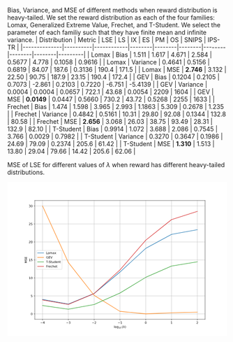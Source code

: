 Bias, Variance, and MSE of different methods when reward distribution is heavy-tailed. We set the reward distribution as each of the four families: Lomax, Generalized Extreme Value, Frechet, and T-Student. We select the parameter of each familiy such that they have finite mean and infinite variance.
| Distribution | Metric   | LSE        | LS     | IX     | ES     | PM     | OS     | SNIPS  | IPS-TR  |
|--------------|----------|------------|--------|--------|--------|--------|--------|--------|---------|
| Lomax        | Bias     | 1.511      | 1.617  | 4.671  | 2.584  | 0.5677 | 4.778  | 0.1058 | 0.9616  |
| Lomax        | Variance | 0.4641     | 0.5156 | 0.6819 | 84.07  | 187.6  | 0.3136 | 190.4  | 171.5   |
| Lomax        | MSE      | **2.746**  | 3.132  | 22.50  | 90.75  | 187.9  | 23.15  | 190.4  | 172.4   |
| GEV          | Bias     | 0.1204     | 0.2105 | 0.7073 | -2.861 | 0.2103 | 0.7220 | -6.751 | -5.4139 |
| GEV          | Variance | 0.0004     | 0.0004 | 0.0657 | 722.1  | 43.68  | 0.0054 | 2209   | 1604    |
| GEV          | MSE      | **0.0149** | 0.0447 | 0.5660 | 730.2  | 43.72  | 0.5268 | 2255   | 1633    |
| Frechet      | Bias     | 1.474      | 1.598  | 3.965  | 2.993  | 1.1863 | 5.309  | 0.2678 | 1.235   |
| Frechet      | Variance | 0.4842     | 0.5161 | 10.31  | 29.80  | 92.08  | 0.1344 | 132.8  | 80.58   |
| Frechet      | MSE      | **2.656**  | 3.068  | 26.03  | 38.75  | 93.49  |  28.31 | 132.9  | 82.10   |
| T-Student    | Bias     | 0.9914     | 1.072  | 3.688  | 2.086  | 0.7545 | 3.766  | 0.0029 | 0.7982  |
| T-Student    | Variance | 0.3270     | 0.3647 | 0.1986 | 24.69  | 79.09  | 0.2374 | 205.6  | 61.42   |
| T-Student    | MSE      | **1.310**  | 1.513  | 13.80  | 29.04  | 79.66  | 14.42  | 205.6  | 62.06   |


MSE of LSE for different values of $\lambda$ when reward has different heavy-tailed distributions.
<?xml version="1.0" encoding="utf-8" standalone="no"?>
<!DOCTYPE svg PUBLIC "-//W3C//DTD SVG 1.1//EN"
  "http://www.w3.org/Graphics/SVG/1.1/DTD/svg11.dtd">
<svg xmlns:xlink="http://www.w3.org/1999/xlink" width="720pt" height="504pt" viewBox="0 0 720 504" xmlns="http://www.w3.org/2000/svg" version="1.1">
 <metadata>
  <rdf:RDF xmlns:dc="http://purl.org/dc/elements/1.1/" xmlns:cc="http://creativecommons.org/ns#" xmlns:rdf="http://www.w3.org/1999/02/22-rdf-syntax-ns#">
   <cc:Work>
    <dc:type rdf:resource="http://purl.org/dc/dcmitype/StillImage"/>
    <dc:date>2025-04-01T10:26:22.145740</dc:date>
    <dc:format>image/svg+xml</dc:format>
    <dc:creator>
     <cc:Agent>
      <dc:title>Matplotlib v3.7.3, https://matplotlib.org/</dc:title>
     </cc:Agent>
    </dc:creator>
   </cc:Work>
  </rdf:RDF>
 </metadata>
 <defs>
  <style type="text/css">*{stroke-linejoin: round; stroke-linecap: butt}</style>
 </defs>
 <g id="figure_1">
  <g id="patch_1">
   <path d="M 0 504 
L 720 504 
L 720 0 
L 0 0 
z
" style="fill: #ffffff"/>
  </g>
  <g id="axes_1">
   <g id="patch_2">
    <path d="M 90 448.56 
L 648 448.56 
L 648 60.48 
L 90 60.48 
z
" style="fill: #ffffff"/>
   </g>
   <g id="matplotlib.axis_1">
    <g id="xtick_1">
     <g id="line2d_1">
      <path d="M 115.363636 448.56 
L 115.363636 60.48 
" clip-path="url(#pf13d210941)" style="fill: none; stroke: #b0b0b0; stroke-width: 0.8; stroke-linecap: square"/>
     </g>
     <g id="line2d_2">
      <defs>
       <path id="mf87008b6d5" d="M 0 0 
L 0 3.5 
" style="stroke: #000000; stroke-width: 0.8"/>
      </defs>
      <g>
       <use xlink:href="#mf87008b6d5" x="115.363636" y="448.56" style="stroke: #000000; stroke-width: 0.8"/>
      </g>
     </g>
     <g id="text_1">
      <!-- −4 -->
      <g transform="translate(107.992543 463.158437) scale(0.1 -0.1)">
       <defs>
        <path id="DejaVuSans-2212" d="M 678 2272 
L 4684 2272 
L 4684 1741 
L 678 1741 
L 678 2272 
z
" transform="scale(0.015625)"/>
        <path id="DejaVuSans-34" d="M 2419 4116 
L 825 1625 
L 2419 1625 
L 2419 4116 
z
M 2253 4666 
L 3047 4666 
L 3047 1625 
L 3713 1625 
L 3713 1100 
L 3047 1100 
L 3047 0 
L 2419 0 
L 2419 1100 
L 313 1100 
L 313 1709 
L 2253 4666 
z
" transform="scale(0.015625)"/>
       </defs>
       <use xlink:href="#DejaVuSans-2212"/>
       <use xlink:href="#DejaVuSans-34" x="83.789062"/>
      </g>
     </g>
    </g>
    <g id="xtick_2">
     <g id="line2d_3">
      <path d="M 199.909091 448.56 
L 199.909091 60.48 
" clip-path="url(#pf13d210941)" style="fill: none; stroke: #b0b0b0; stroke-width: 0.8; stroke-linecap: square"/>
     </g>
     <g id="line2d_4">
      <g>
       <use xlink:href="#mf87008b6d5" x="199.909091" y="448.56" style="stroke: #000000; stroke-width: 0.8"/>
      </g>
     </g>
     <g id="text_2">
      <!-- −3 -->
      <g transform="translate(192.537997 463.158437) scale(0.1 -0.1)">
       <defs>
        <path id="DejaVuSans-33" d="M 2597 2516 
Q 3050 2419 3304 2112 
Q 3559 1806 3559 1356 
Q 3559 666 3084 287 
Q 2609 -91 1734 -91 
Q 1441 -91 1130 -33 
Q 819 25 488 141 
L 488 750 
Q 750 597 1062 519 
Q 1375 441 1716 441 
Q 2309 441 2620 675 
Q 2931 909 2931 1356 
Q 2931 1769 2642 2001 
Q 2353 2234 1838 2234 
L 1294 2234 
L 1294 2753 
L 1863 2753 
Q 2328 2753 2575 2939 
Q 2822 3125 2822 3475 
Q 2822 3834 2567 4026 
Q 2313 4219 1838 4219 
Q 1578 4219 1281 4162 
Q 984 4106 628 3988 
L 628 4550 
Q 988 4650 1302 4700 
Q 1616 4750 1894 4750 
Q 2613 4750 3031 4423 
Q 3450 4097 3450 3541 
Q 3450 3153 3228 2886 
Q 3006 2619 2597 2516 
z
" transform="scale(0.015625)"/>
       </defs>
       <use xlink:href="#DejaVuSans-2212"/>
       <use xlink:href="#DejaVuSans-33" x="83.789062"/>
      </g>
     </g>
    </g>
    <g id="xtick_3">
     <g id="line2d_5">
      <path d="M 284.454545 448.56 
L 284.454545 60.48 
" clip-path="url(#pf13d210941)" style="fill: none; stroke: #b0b0b0; stroke-width: 0.8; stroke-linecap: square"/>
     </g>
     <g id="line2d_6">
      <g>
       <use xlink:href="#mf87008b6d5" x="284.454545" y="448.56" style="stroke: #000000; stroke-width: 0.8"/>
      </g>
     </g>
     <g id="text_3">
      <!-- −2 -->
      <g transform="translate(277.083452 463.158437) scale(0.1 -0.1)">
       <defs>
        <path id="DejaVuSans-32" d="M 1228 531 
L 3431 531 
L 3431 0 
L 469 0 
L 469 531 
Q 828 903 1448 1529 
Q 2069 2156 2228 2338 
Q 2531 2678 2651 2914 
Q 2772 3150 2772 3378 
Q 2772 3750 2511 3984 
Q 2250 4219 1831 4219 
Q 1534 4219 1204 4116 
Q 875 4013 500 3803 
L 500 4441 
Q 881 4594 1212 4672 
Q 1544 4750 1819 4750 
Q 2544 4750 2975 4387 
Q 3406 4025 3406 3419 
Q 3406 3131 3298 2873 
Q 3191 2616 2906 2266 
Q 2828 2175 2409 1742 
Q 1991 1309 1228 531 
z
" transform="scale(0.015625)"/>
       </defs>
       <use xlink:href="#DejaVuSans-2212"/>
       <use xlink:href="#DejaVuSans-32" x="83.789062"/>
      </g>
     </g>
    </g>
    <g id="xtick_4">
     <g id="line2d_7">
      <path d="M 369 448.56 
L 369 60.48 
" clip-path="url(#pf13d210941)" style="fill: none; stroke: #b0b0b0; stroke-width: 0.8; stroke-linecap: square"/>
     </g>
     <g id="line2d_8">
      <g>
       <use xlink:href="#mf87008b6d5" x="369" y="448.56" style="stroke: #000000; stroke-width: 0.8"/>
      </g>
     </g>
     <g id="text_4">
      <!-- −1 -->
      <g transform="translate(361.628906 463.158437) scale(0.1 -0.1)">
       <defs>
        <path id="DejaVuSans-31" d="M 794 531 
L 1825 531 
L 1825 4091 
L 703 3866 
L 703 4441 
L 1819 4666 
L 2450 4666 
L 2450 531 
L 3481 531 
L 3481 0 
L 794 0 
L 794 531 
z
" transform="scale(0.015625)"/>
       </defs>
       <use xlink:href="#DejaVuSans-2212"/>
       <use xlink:href="#DejaVuSans-31" x="83.789062"/>
      </g>
     </g>
    </g>
    <g id="xtick_5">
     <g id="line2d_9">
      <path d="M 453.545455 448.56 
L 453.545455 60.48 
" clip-path="url(#pf13d210941)" style="fill: none; stroke: #b0b0b0; stroke-width: 0.8; stroke-linecap: square"/>
     </g>
     <g id="line2d_10">
      <g>
       <use xlink:href="#mf87008b6d5" x="453.545455" y="448.56" style="stroke: #000000; stroke-width: 0.8"/>
      </g>
     </g>
     <g id="text_5">
      <!-- 0 -->
      <g transform="translate(450.364205 463.158437) scale(0.1 -0.1)">
       <defs>
        <path id="DejaVuSans-30" d="M 2034 4250 
Q 1547 4250 1301 3770 
Q 1056 3291 1056 2328 
Q 1056 1369 1301 889 
Q 1547 409 2034 409 
Q 2525 409 2770 889 
Q 3016 1369 3016 2328 
Q 3016 3291 2770 3770 
Q 2525 4250 2034 4250 
z
M 2034 4750 
Q 2819 4750 3233 4129 
Q 3647 3509 3647 2328 
Q 3647 1150 3233 529 
Q 2819 -91 2034 -91 
Q 1250 -91 836 529 
Q 422 1150 422 2328 
Q 422 3509 836 4129 
Q 1250 4750 2034 4750 
z
" transform="scale(0.015625)"/>
       </defs>
       <use xlink:href="#DejaVuSans-30"/>
      </g>
     </g>
    </g>
    <g id="xtick_6">
     <g id="line2d_11">
      <path d="M 538.090909 448.56 
L 538.090909 60.48 
" clip-path="url(#pf13d210941)" style="fill: none; stroke: #b0b0b0; stroke-width: 0.8; stroke-linecap: square"/>
     </g>
     <g id="line2d_12">
      <g>
       <use xlink:href="#mf87008b6d5" x="538.090909" y="448.56" style="stroke: #000000; stroke-width: 0.8"/>
      </g>
     </g>
     <g id="text_6">
      <!-- 1 -->
      <g transform="translate(534.909659 463.158437) scale(0.1 -0.1)">
       <use xlink:href="#DejaVuSans-31"/>
      </g>
     </g>
    </g>
    <g id="xtick_7">
     <g id="line2d_13">
      <path d="M 622.636364 448.56 
L 622.636364 60.48 
" clip-path="url(#pf13d210941)" style="fill: none; stroke: #b0b0b0; stroke-width: 0.8; stroke-linecap: square"/>
     </g>
     <g id="line2d_14">
      <g>
       <use xlink:href="#mf87008b6d5" x="622.636364" y="448.56" style="stroke: #000000; stroke-width: 0.8"/>
      </g>
     </g>
     <g id="text_7">
      <!-- 2 -->
      <g transform="translate(619.455114 463.158437) scale(0.1 -0.1)">
       <use xlink:href="#DejaVuSans-32"/>
      </g>
     </g>
    </g>
    <g id="text_8">
     <!-- $\log_{10}(\lambda)$ -->
     <g transform="translate(349.05 476.838125) scale(0.1 -0.1)">
      <defs>
       <path id="DejaVuSans-6c" d="M 603 4863 
L 1178 4863 
L 1178 0 
L 603 0 
L 603 4863 
z
" transform="scale(0.015625)"/>
       <path id="DejaVuSans-6f" d="M 1959 3097 
Q 1497 3097 1228 2736 
Q 959 2375 959 1747 
Q 959 1119 1226 758 
Q 1494 397 1959 397 
Q 2419 397 2687 759 
Q 2956 1122 2956 1747 
Q 2956 2369 2687 2733 
Q 2419 3097 1959 3097 
z
M 1959 3584 
Q 2709 3584 3137 3096 
Q 3566 2609 3566 1747 
Q 3566 888 3137 398 
Q 2709 -91 1959 -91 
Q 1206 -91 779 398 
Q 353 888 353 1747 
Q 353 2609 779 3096 
Q 1206 3584 1959 3584 
z
" transform="scale(0.015625)"/>
       <path id="DejaVuSans-67" d="M 2906 1791 
Q 2906 2416 2648 2759 
Q 2391 3103 1925 3103 
Q 1463 3103 1205 2759 
Q 947 2416 947 1791 
Q 947 1169 1205 825 
Q 1463 481 1925 481 
Q 2391 481 2648 825 
Q 2906 1169 2906 1791 
z
M 3481 434 
Q 3481 -459 3084 -895 
Q 2688 -1331 1869 -1331 
Q 1566 -1331 1297 -1286 
Q 1028 -1241 775 -1147 
L 775 -588 
Q 1028 -725 1275 -790 
Q 1522 -856 1778 -856 
Q 2344 -856 2625 -561 
Q 2906 -266 2906 331 
L 2906 616 
Q 2728 306 2450 153 
Q 2172 0 1784 0 
Q 1141 0 747 490 
Q 353 981 353 1791 
Q 353 2603 747 3093 
Q 1141 3584 1784 3584 
Q 2172 3584 2450 3431 
Q 2728 3278 2906 2969 
L 2906 3500 
L 3481 3500 
L 3481 434 
z
" transform="scale(0.015625)"/>
       <path id="DejaVuSans-28" d="M 1984 4856 
Q 1566 4138 1362 3434 
Q 1159 2731 1159 2009 
Q 1159 1288 1364 580 
Q 1569 -128 1984 -844 
L 1484 -844 
Q 1016 -109 783 600 
Q 550 1309 550 2009 
Q 550 2706 781 3412 
Q 1013 4119 1484 4856 
L 1984 4856 
z
" transform="scale(0.015625)"/>
       <path id="DejaVuSans-Oblique-3bb" d="M 2350 4316 
L 3125 0 
L 2516 0 
L 2038 2588 
L 328 0 
L -281 0 
L 1903 3356 
L 1794 3975 
Q 1725 4369 1391 4369 
L 1091 4369 
L 1184 4863 
L 1550 4856 
Q 2253 4847 2350 4316 
z
" transform="scale(0.015625)"/>
       <path id="DejaVuSans-29" d="M 513 4856 
L 1013 4856 
Q 1481 4119 1714 3412 
Q 1947 2706 1947 2009 
Q 1947 1309 1714 600 
Q 1481 -109 1013 -844 
L 513 -844 
Q 928 -128 1133 580 
Q 1338 1288 1338 2009 
Q 1338 2731 1133 3434 
Q 928 4138 513 4856 
z
" transform="scale(0.015625)"/>
      </defs>
      <use xlink:href="#DejaVuSans-6c" transform="translate(0 0.015625)"/>
      <use xlink:href="#DejaVuSans-6f" transform="translate(27.783203 0.015625)"/>
      <use xlink:href="#DejaVuSans-67" transform="translate(88.964844 0.015625)"/>
      <use xlink:href="#DejaVuSans-31" transform="translate(153.398438 -16.390625) scale(0.7)"/>
      <use xlink:href="#DejaVuSans-30" transform="translate(197.93457 -16.390625) scale(0.7)"/>
      <use xlink:href="#DejaVuSans-28" transform="translate(261.440754 0.015625)"/>
      <use xlink:href="#DejaVuSans-Oblique-3bb" transform="translate(300.454426 0.015625)"/>
      <use xlink:href="#DejaVuSans-29" transform="translate(359.634114 0.015625)"/>
     </g>
    </g>
   </g>
   <g id="matplotlib.axis_2">
    <g id="ytick_1">
     <g id="line2d_15">
      <path d="M 90 431.094873 
L 648 431.094873 
" clip-path="url(#pf13d210941)" style="fill: none; stroke: #b0b0b0; stroke-width: 0.8; stroke-linecap: square"/>
     </g>
     <g id="line2d_16">
      <defs>
       <path id="m77b9f10bf2" d="M 0 0 
L -3.5 0 
" style="stroke: #000000; stroke-width: 0.8"/>
      </defs>
      <g>
       <use xlink:href="#m77b9f10bf2" x="90" y="431.094873" style="stroke: #000000; stroke-width: 0.8"/>
      </g>
     </g>
     <g id="text_9">
      <!-- 0 -->
      <g transform="translate(76.6375 434.894092) scale(0.1 -0.1)">
       <use xlink:href="#DejaVuSans-30"/>
      </g>
     </g>
    </g>
    <g id="ytick_2">
     <g id="line2d_17">
      <path d="M 90 372.293101 
L 648 372.293101 
" clip-path="url(#pf13d210941)" style="fill: none; stroke: #b0b0b0; stroke-width: 0.8; stroke-linecap: square"/>
     </g>
     <g id="line2d_18">
      <g>
       <use xlink:href="#m77b9f10bf2" x="90" y="372.293101" style="stroke: #000000; stroke-width: 0.8"/>
      </g>
     </g>
     <g id="text_10">
      <!-- 5 -->
      <g transform="translate(76.6375 376.09232) scale(0.1 -0.1)">
       <defs>
        <path id="DejaVuSans-35" d="M 691 4666 
L 3169 4666 
L 3169 4134 
L 1269 4134 
L 1269 2991 
Q 1406 3038 1543 3061 
Q 1681 3084 1819 3084 
Q 2600 3084 3056 2656 
Q 3513 2228 3513 1497 
Q 3513 744 3044 326 
Q 2575 -91 1722 -91 
Q 1428 -91 1123 -41 
Q 819 9 494 109 
L 494 744 
Q 775 591 1075 516 
Q 1375 441 1709 441 
Q 2250 441 2565 725 
Q 2881 1009 2881 1497 
Q 2881 1984 2565 2268 
Q 2250 2553 1709 2553 
Q 1456 2553 1204 2497 
Q 953 2441 691 2322 
L 691 4666 
z
" transform="scale(0.015625)"/>
       </defs>
       <use xlink:href="#DejaVuSans-35"/>
      </g>
     </g>
    </g>
    <g id="ytick_3">
     <g id="line2d_19">
      <path d="M 90 313.491329 
L 648 313.491329 
" clip-path="url(#pf13d210941)" style="fill: none; stroke: #b0b0b0; stroke-width: 0.8; stroke-linecap: square"/>
     </g>
     <g id="line2d_20">
      <g>
       <use xlink:href="#m77b9f10bf2" x="90" y="313.491329" style="stroke: #000000; stroke-width: 0.8"/>
      </g>
     </g>
     <g id="text_11">
      <!-- 10 -->
      <g transform="translate(70.275 317.290548) scale(0.1 -0.1)">
       <use xlink:href="#DejaVuSans-31"/>
       <use xlink:href="#DejaVuSans-30" x="63.623047"/>
      </g>
     </g>
    </g>
    <g id="ytick_4">
     <g id="line2d_21">
      <path d="M 90 254.689557 
L 648 254.689557 
" clip-path="url(#pf13d210941)" style="fill: none; stroke: #b0b0b0; stroke-width: 0.8; stroke-linecap: square"/>
     </g>
     <g id="line2d_22">
      <g>
       <use xlink:href="#m77b9f10bf2" x="90" y="254.689557" style="stroke: #000000; stroke-width: 0.8"/>
      </g>
     </g>
     <g id="text_12">
      <!-- 15 -->
      <g transform="translate(70.275 258.488776) scale(0.1 -0.1)">
       <use xlink:href="#DejaVuSans-31"/>
       <use xlink:href="#DejaVuSans-35" x="63.623047"/>
      </g>
     </g>
    </g>
    <g id="ytick_5">
     <g id="line2d_23">
      <path d="M 90 195.887785 
L 648 195.887785 
" clip-path="url(#pf13d210941)" style="fill: none; stroke: #b0b0b0; stroke-width: 0.8; stroke-linecap: square"/>
     </g>
     <g id="line2d_24">
      <g>
       <use xlink:href="#m77b9f10bf2" x="90" y="195.887785" style="stroke: #000000; stroke-width: 0.8"/>
      </g>
     </g>
     <g id="text_13">
      <!-- 20 -->
      <g transform="translate(70.275 199.687003) scale(0.1 -0.1)">
       <use xlink:href="#DejaVuSans-32"/>
       <use xlink:href="#DejaVuSans-30" x="63.623047"/>
      </g>
     </g>
    </g>
    <g id="ytick_6">
     <g id="line2d_25">
      <path d="M 90 137.086013 
L 648 137.086013 
" clip-path="url(#pf13d210941)" style="fill: none; stroke: #b0b0b0; stroke-width: 0.8; stroke-linecap: square"/>
     </g>
     <g id="line2d_26">
      <g>
       <use xlink:href="#m77b9f10bf2" x="90" y="137.086013" style="stroke: #000000; stroke-width: 0.8"/>
      </g>
     </g>
     <g id="text_14">
      <!-- 25 -->
      <g transform="translate(70.275 140.885231) scale(0.1 -0.1)">
       <use xlink:href="#DejaVuSans-32"/>
       <use xlink:href="#DejaVuSans-35" x="63.623047"/>
      </g>
     </g>
    </g>
    <g id="ytick_7">
     <g id="line2d_27">
      <path d="M 90 78.28424 
L 648 78.28424 
" clip-path="url(#pf13d210941)" style="fill: none; stroke: #b0b0b0; stroke-width: 0.8; stroke-linecap: square"/>
     </g>
     <g id="line2d_28">
      <g>
       <use xlink:href="#m77b9f10bf2" x="90" y="78.28424" style="stroke: #000000; stroke-width: 0.8"/>
      </g>
     </g>
     <g id="text_15">
      <!-- 30 -->
      <g transform="translate(70.275 82.083459) scale(0.1 -0.1)">
       <use xlink:href="#DejaVuSans-33"/>
       <use xlink:href="#DejaVuSans-30" x="63.623047"/>
      </g>
     </g>
    </g>
    <g id="text_16">
     <!-- MSE -->
     <g transform="translate(64.195312 265.167656) rotate(-90) scale(0.1 -0.1)">
      <defs>
       <path id="DejaVuSans-4d" d="M 628 4666 
L 1569 4666 
L 2759 1491 
L 3956 4666 
L 4897 4666 
L 4897 0 
L 4281 0 
L 4281 4097 
L 3078 897 
L 2444 897 
L 1241 4097 
L 1241 0 
L 628 0 
L 628 4666 
z
" transform="scale(0.015625)"/>
       <path id="DejaVuSans-53" d="M 3425 4513 
L 3425 3897 
Q 3066 4069 2747 4153 
Q 2428 4238 2131 4238 
Q 1616 4238 1336 4038 
Q 1056 3838 1056 3469 
Q 1056 3159 1242 3001 
Q 1428 2844 1947 2747 
L 2328 2669 
Q 3034 2534 3370 2195 
Q 3706 1856 3706 1288 
Q 3706 609 3251 259 
Q 2797 -91 1919 -91 
Q 1588 -91 1214 -16 
Q 841 59 441 206 
L 441 856 
Q 825 641 1194 531 
Q 1563 422 1919 422 
Q 2459 422 2753 634 
Q 3047 847 3047 1241 
Q 3047 1584 2836 1778 
Q 2625 1972 2144 2069 
L 1759 2144 
Q 1053 2284 737 2584 
Q 422 2884 422 3419 
Q 422 4038 858 4394 
Q 1294 4750 2059 4750 
Q 2388 4750 2728 4690 
Q 3069 4631 3425 4513 
z
" transform="scale(0.015625)"/>
       <path id="DejaVuSans-45" d="M 628 4666 
L 3578 4666 
L 3578 4134 
L 1259 4134 
L 1259 2753 
L 3481 2753 
L 3481 2222 
L 1259 2222 
L 1259 531 
L 3634 531 
L 3634 0 
L 628 0 
L 628 4666 
z
" transform="scale(0.015625)"/>
      </defs>
      <use xlink:href="#DejaVuSans-4d"/>
      <use xlink:href="#DejaVuSans-53" x="86.279297"/>
      <use xlink:href="#DejaVuSans-45" x="149.755859"/>
     </g>
    </g>
   </g>
   <g id="line2d_29">
    <path d="M 115.363636 383.684765 
L 199.909091 398.91081 
L 284.454545 364.304765 
L 369 294.32564 
L 453.545455 216.814896 
L 538.090909 171.070832 
L 622.636364 155.704561 
" clip-path="url(#pf13d210941)" style="fill: none; stroke: #1f77b4; stroke-width: 1.5; stroke-linecap: square"/>
   </g>
   <g id="line2d_30">
    <path d="M 115.363636 78.12 
L 199.909091 262.988737 
L 284.454545 370.412907 
L 369 422.650381 
L 453.545455 430.92 
L 538.090909 427.45164 
L 622.636364 425.302794 
" clip-path="url(#pf13d210941)" style="fill: none; stroke: #ff7f0e; stroke-width: 1.5; stroke-linecap: square"/>
   </g>
   <g id="line2d_31">
    <path d="M 115.363636 403.669244 
L 199.909091 415.820345 
L 284.454545 400.475614 
L 369 362.846631 
L 453.545455 311.537577 
L 538.090909 274.740089 
L 622.636364 260.977428 
" clip-path="url(#pf13d210941)" style="fill: none; stroke: #2ca02c; stroke-width: 1.5; stroke-linecap: square"/>
   </g>
   <g id="line2d_32">
    <path d="M 115.363636 385.548781 
L 199.909091 400.050942 
L 284.454545 364.589 
L 369 287.352793 
L 453.545455 190.261071 
L 538.090909 122.896454 
L 622.636364 95.96553 
" clip-path="url(#pf13d210941)" style="fill: none; stroke: #d62728; stroke-width: 1.5; stroke-linecap: square"/>
   </g>
   <g id="patch_3">
    <path d="M 90 448.56 
L 90 60.48 
" style="fill: none; stroke: #000000; stroke-width: 0.8; stroke-linejoin: miter; stroke-linecap: square"/>
   </g>
   <g id="patch_4">
    <path d="M 648 448.56 
L 648 60.48 
" style="fill: none; stroke: #000000; stroke-width: 0.8; stroke-linejoin: miter; stroke-linecap: square"/>
   </g>
   <g id="patch_5">
    <path d="M 90 448.56 
L 648 448.56 
" style="fill: none; stroke: #000000; stroke-width: 0.8; stroke-linejoin: miter; stroke-linecap: square"/>
   </g>
   <g id="patch_6">
    <path d="M 90 60.48 
L 648 60.48 
" style="fill: none; stroke: #000000; stroke-width: 0.8; stroke-linejoin: miter; stroke-linecap: square"/>
   </g>
   <g id="legend_1">
    <g id="patch_7">
     <path d="M 97 285.37625 
L 177.16875 285.37625 
Q 179.16875 285.37625 179.16875 283.37625 
L 179.16875 225.66375 
Q 179.16875 223.66375 177.16875 223.66375 
L 97 223.66375 
Q 95 223.66375 95 225.66375 
L 95 283.37625 
Q 95 285.37625 97 285.37625 
z
" style="fill: #ffffff; opacity: 0.8; stroke: #cccccc; stroke-linejoin: miter"/>
    </g>
    <g id="line2d_33">
     <path d="M 99 231.762188 
L 109 231.762188 
L 119 231.762188 
" style="fill: none; stroke: #1f77b4; stroke-width: 1.5; stroke-linecap: square"/>
    </g>
    <g id="text_17">
     <!-- Lomax -->
     <g transform="translate(127 235.262188) scale(0.1 -0.1)">
      <defs>
       <path id="DejaVuSans-4c" d="M 628 4666 
L 1259 4666 
L 1259 531 
L 3531 531 
L 3531 0 
L 628 0 
L 628 4666 
z
" transform="scale(0.015625)"/>
       <path id="DejaVuSans-6d" d="M 3328 2828 
Q 3544 3216 3844 3400 
Q 4144 3584 4550 3584 
Q 5097 3584 5394 3201 
Q 5691 2819 5691 2113 
L 5691 0 
L 5113 0 
L 5113 2094 
Q 5113 2597 4934 2840 
Q 4756 3084 4391 3084 
Q 3944 3084 3684 2787 
Q 3425 2491 3425 1978 
L 3425 0 
L 2847 0 
L 2847 2094 
Q 2847 2600 2669 2842 
Q 2491 3084 2119 3084 
Q 1678 3084 1418 2786 
Q 1159 2488 1159 1978 
L 1159 0 
L 581 0 
L 581 3500 
L 1159 3500 
L 1159 2956 
Q 1356 3278 1631 3431 
Q 1906 3584 2284 3584 
Q 2666 3584 2933 3390 
Q 3200 3197 3328 2828 
z
" transform="scale(0.015625)"/>
       <path id="DejaVuSans-61" d="M 2194 1759 
Q 1497 1759 1228 1600 
Q 959 1441 959 1056 
Q 959 750 1161 570 
Q 1363 391 1709 391 
Q 2188 391 2477 730 
Q 2766 1069 2766 1631 
L 2766 1759 
L 2194 1759 
z
M 3341 1997 
L 3341 0 
L 2766 0 
L 2766 531 
Q 2569 213 2275 61 
Q 1981 -91 1556 -91 
Q 1019 -91 701 211 
Q 384 513 384 1019 
Q 384 1609 779 1909 
Q 1175 2209 1959 2209 
L 2766 2209 
L 2766 2266 
Q 2766 2663 2505 2880 
Q 2244 3097 1772 3097 
Q 1472 3097 1187 3025 
Q 903 2953 641 2809 
L 641 3341 
Q 956 3463 1253 3523 
Q 1550 3584 1831 3584 
Q 2591 3584 2966 3190 
Q 3341 2797 3341 1997 
z
" transform="scale(0.015625)"/>
       <path id="DejaVuSans-78" d="M 3513 3500 
L 2247 1797 
L 3578 0 
L 2900 0 
L 1881 1375 
L 863 0 
L 184 0 
L 1544 1831 
L 300 3500 
L 978 3500 
L 1906 2253 
L 2834 3500 
L 3513 3500 
z
" transform="scale(0.015625)"/>
      </defs>
      <use xlink:href="#DejaVuSans-4c"/>
      <use xlink:href="#DejaVuSans-6f" x="53.962891"/>
      <use xlink:href="#DejaVuSans-6d" x="115.144531"/>
      <use xlink:href="#DejaVuSans-61" x="212.556641"/>
      <use xlink:href="#DejaVuSans-78" x="273.835938"/>
     </g>
    </g>
    <g id="line2d_34">
     <path d="M 99 246.440313 
L 109 246.440313 
L 119 246.440313 
" style="fill: none; stroke: #ff7f0e; stroke-width: 1.5; stroke-linecap: square"/>
    </g>
    <g id="text_18">
     <!-- GEV -->
     <g transform="translate(127 249.940313) scale(0.1 -0.1)">
      <defs>
       <path id="DejaVuSans-47" d="M 3809 666 
L 3809 1919 
L 2778 1919 
L 2778 2438 
L 4434 2438 
L 4434 434 
Q 4069 175 3628 42 
Q 3188 -91 2688 -91 
Q 1594 -91 976 548 
Q 359 1188 359 2328 
Q 359 3472 976 4111 
Q 1594 4750 2688 4750 
Q 3144 4750 3555 4637 
Q 3966 4525 4313 4306 
L 4313 3634 
Q 3963 3931 3569 4081 
Q 3175 4231 2741 4231 
Q 1884 4231 1454 3753 
Q 1025 3275 1025 2328 
Q 1025 1384 1454 906 
Q 1884 428 2741 428 
Q 3075 428 3337 486 
Q 3600 544 3809 666 
z
" transform="scale(0.015625)"/>
       <path id="DejaVuSans-56" d="M 1831 0 
L 50 4666 
L 709 4666 
L 2188 738 
L 3669 4666 
L 4325 4666 
L 2547 0 
L 1831 0 
z
" transform="scale(0.015625)"/>
      </defs>
      <use xlink:href="#DejaVuSans-47"/>
      <use xlink:href="#DejaVuSans-45" x="77.490234"/>
      <use xlink:href="#DejaVuSans-56" x="140.673828"/>
     </g>
    </g>
    <g id="line2d_35">
     <path d="M 99 261.118438 
L 109 261.118438 
L 119 261.118438 
" style="fill: none; stroke: #2ca02c; stroke-width: 1.5; stroke-linecap: square"/>
    </g>
    <g id="text_19">
     <!-- T-Student -->
     <g transform="translate(127 264.618438) scale(0.1 -0.1)">
      <defs>
       <path id="DejaVuSans-54" d="M -19 4666 
L 3928 4666 
L 3928 4134 
L 2272 4134 
L 2272 0 
L 1638 0 
L 1638 4134 
L -19 4134 
L -19 4666 
z
" transform="scale(0.015625)"/>
       <path id="DejaVuSans-2d" d="M 313 2009 
L 1997 2009 
L 1997 1497 
L 313 1497 
L 313 2009 
z
" transform="scale(0.015625)"/>
       <path id="DejaVuSans-74" d="M 1172 4494 
L 1172 3500 
L 2356 3500 
L 2356 3053 
L 1172 3053 
L 1172 1153 
Q 1172 725 1289 603 
Q 1406 481 1766 481 
L 2356 481 
L 2356 0 
L 1766 0 
Q 1100 0 847 248 
Q 594 497 594 1153 
L 594 3053 
L 172 3053 
L 172 3500 
L 594 3500 
L 594 4494 
L 1172 4494 
z
" transform="scale(0.015625)"/>
       <path id="DejaVuSans-75" d="M 544 1381 
L 544 3500 
L 1119 3500 
L 1119 1403 
Q 1119 906 1312 657 
Q 1506 409 1894 409 
Q 2359 409 2629 706 
Q 2900 1003 2900 1516 
L 2900 3500 
L 3475 3500 
L 3475 0 
L 2900 0 
L 2900 538 
Q 2691 219 2414 64 
Q 2138 -91 1772 -91 
Q 1169 -91 856 284 
Q 544 659 544 1381 
z
M 1991 3584 
L 1991 3584 
z
" transform="scale(0.015625)"/>
       <path id="DejaVuSans-64" d="M 2906 2969 
L 2906 4863 
L 3481 4863 
L 3481 0 
L 2906 0 
L 2906 525 
Q 2725 213 2448 61 
Q 2172 -91 1784 -91 
Q 1150 -91 751 415 
Q 353 922 353 1747 
Q 353 2572 751 3078 
Q 1150 3584 1784 3584 
Q 2172 3584 2448 3432 
Q 2725 3281 2906 2969 
z
M 947 1747 
Q 947 1113 1208 752 
Q 1469 391 1925 391 
Q 2381 391 2643 752 
Q 2906 1113 2906 1747 
Q 2906 2381 2643 2742 
Q 2381 3103 1925 3103 
Q 1469 3103 1208 2742 
Q 947 2381 947 1747 
z
" transform="scale(0.015625)"/>
       <path id="DejaVuSans-65" d="M 3597 1894 
L 3597 1613 
L 953 1613 
Q 991 1019 1311 708 
Q 1631 397 2203 397 
Q 2534 397 2845 478 
Q 3156 559 3463 722 
L 3463 178 
Q 3153 47 2828 -22 
Q 2503 -91 2169 -91 
Q 1331 -91 842 396 
Q 353 884 353 1716 
Q 353 2575 817 3079 
Q 1281 3584 2069 3584 
Q 2775 3584 3186 3129 
Q 3597 2675 3597 1894 
z
M 3022 2063 
Q 3016 2534 2758 2815 
Q 2500 3097 2075 3097 
Q 1594 3097 1305 2825 
Q 1016 2553 972 2059 
L 3022 2063 
z
" transform="scale(0.015625)"/>
       <path id="DejaVuSans-6e" d="M 3513 2113 
L 3513 0 
L 2938 0 
L 2938 2094 
Q 2938 2591 2744 2837 
Q 2550 3084 2163 3084 
Q 1697 3084 1428 2787 
Q 1159 2491 1159 1978 
L 1159 0 
L 581 0 
L 581 3500 
L 1159 3500 
L 1159 2956 
Q 1366 3272 1645 3428 
Q 1925 3584 2291 3584 
Q 2894 3584 3203 3211 
Q 3513 2838 3513 2113 
z
" transform="scale(0.015625)"/>
      </defs>
      <use xlink:href="#DejaVuSans-54"/>
      <use xlink:href="#DejaVuSans-2d" x="51.958984"/>
      <use xlink:href="#DejaVuSans-53" x="88.042969"/>
      <use xlink:href="#DejaVuSans-74" x="151.519531"/>
      <use xlink:href="#DejaVuSans-75" x="190.728516"/>
      <use xlink:href="#DejaVuSans-64" x="254.107422"/>
      <use xlink:href="#DejaVuSans-65" x="317.583984"/>
      <use xlink:href="#DejaVuSans-6e" x="379.107422"/>
      <use xlink:href="#DejaVuSans-74" x="442.486328"/>
     </g>
    </g>
    <g id="line2d_36">
     <path d="M 99 275.796563 
L 109 275.796563 
L 119 275.796563 
" style="fill: none; stroke: #d62728; stroke-width: 1.5; stroke-linecap: square"/>
    </g>
    <g id="text_20">
     <!-- Frechet -->
     <g transform="translate(127 279.296563) scale(0.1 -0.1)">
      <defs>
       <path id="DejaVuSans-46" d="M 628 4666 
L 3309 4666 
L 3309 4134 
L 1259 4134 
L 1259 2759 
L 3109 2759 
L 3109 2228 
L 1259 2228 
L 1259 0 
L 628 0 
L 628 4666 
z
" transform="scale(0.015625)"/>
       <path id="DejaVuSans-72" d="M 2631 2963 
Q 2534 3019 2420 3045 
Q 2306 3072 2169 3072 
Q 1681 3072 1420 2755 
Q 1159 2438 1159 1844 
L 1159 0 
L 581 0 
L 581 3500 
L 1159 3500 
L 1159 2956 
Q 1341 3275 1631 3429 
Q 1922 3584 2338 3584 
Q 2397 3584 2469 3576 
Q 2541 3569 2628 3553 
L 2631 2963 
z
" transform="scale(0.015625)"/>
       <path id="DejaVuSans-63" d="M 3122 3366 
L 3122 2828 
Q 2878 2963 2633 3030 
Q 2388 3097 2138 3097 
Q 1578 3097 1268 2742 
Q 959 2388 959 1747 
Q 959 1106 1268 751 
Q 1578 397 2138 397 
Q 2388 397 2633 464 
Q 2878 531 3122 666 
L 3122 134 
Q 2881 22 2623 -34 
Q 2366 -91 2075 -91 
Q 1284 -91 818 406 
Q 353 903 353 1747 
Q 353 2603 823 3093 
Q 1294 3584 2113 3584 
Q 2378 3584 2631 3529 
Q 2884 3475 3122 3366 
z
" transform="scale(0.015625)"/>
       <path id="DejaVuSans-68" d="M 3513 2113 
L 3513 0 
L 2938 0 
L 2938 2094 
Q 2938 2591 2744 2837 
Q 2550 3084 2163 3084 
Q 1697 3084 1428 2787 
Q 1159 2491 1159 1978 
L 1159 0 
L 581 0 
L 581 4863 
L 1159 4863 
L 1159 2956 
Q 1366 3272 1645 3428 
Q 1925 3584 2291 3584 
Q 2894 3584 3203 3211 
Q 3513 2838 3513 2113 
z
" transform="scale(0.015625)"/>
      </defs>
      <use xlink:href="#DejaVuSans-46"/>
      <use xlink:href="#DejaVuSans-72" x="50.269531"/>
      <use xlink:href="#DejaVuSans-65" x="89.132812"/>
      <use xlink:href="#DejaVuSans-63" x="150.65625"/>
      <use xlink:href="#DejaVuSans-68" x="205.636719"/>
      <use xlink:href="#DejaVuSans-65" x="269.015625"/>
      <use xlink:href="#DejaVuSans-74" x="330.539062"/>
     </g>
    </g>
   </g>
  </g>
 </g>
 <defs>
  <clipPath id="pf13d210941">
   <rect x="90" y="60.48" width="558" height="388.08"/>
  </clipPath>
 </defs>
</svg>

